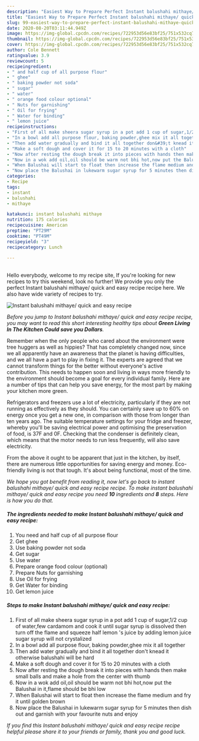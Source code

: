 ```yaml
---
description: "Easiest Way to Prepare Perfect Instant balushahi mithaye/ quick and easy recipe"
title: "Easiest Way to Prepare Perfect Instant balushahi mithaye/ quick and easy recipe"
slug: 99-easiest-way-to-prepare-perfect-instant-balushahi-mithaye-quick-and-easy-recipe
date: 2020-08-20T03:11:44.949Z
image: https://img-global.cpcdn.com/recipes/722953d56e83bf25/751x532cq70/instant-balushahi-mithaye-quick-and-easy-recipe-recipe-main-photo.jpg
thumbnail: https://img-global.cpcdn.com/recipes/722953d56e83bf25/751x532cq70/instant-balushahi-mithaye-quick-and-easy-recipe-recipe-main-photo.jpg
cover: https://img-global.cpcdn.com/recipes/722953d56e83bf25/751x532cq70/instant-balushahi-mithaye-quick-and-easy-recipe-recipe-main-photo.jpg
author: Cole Bennett
ratingvalue: 3.9
reviewcount: 5
recipeingredient:
- " and half cup of all purpose flour"
- " ghee"
- " baking powder not soda"
- " sugar"
- " water"
- " orange food colour optional"
- " Nuts for garnishing"
- " Oil for frying"
- " Water for binding"
- " lemon juice"
recipeinstructions:
- "First of all make sheera sugar syrup in a pot add 1 cup of sugar,1/2 cup of water,few cardamom and cook it until sugar syrup is dissolved then turn off the flame and squeeze half lemon &#39;s juice by adding lemon juice sugar syrup will not crystalized"
- "In a bowl add all purpose flour, baking powder,ghee mix it all together"
- "Then add water gradually and bind it all together don&#39;t knead it otherwise balushahi will be hard"
- "Make a soft dough and cover it for 15 to 20 minutes with a cloth"
- "Now after resting the dough break it into pieces with hands then make small balls and make a hole from the center with thumb"
- "Now in a wok add oil,oil should be warm not bhi hot,now put the Balushai in it,flame should be bhi low"
- "When Balushai will start to float then increase the flame medium and fry it until golden brown"
- "Now place the Balushai in lukewarm sugar syrup for 5 minutes then dish out and garnish with your favourite nuts and enjoy"
categories:
- Recipe
tags:
- instant
- balushahi
- mithaye

katakunci: instant balushahi mithaye 
nutrition: 175 calories
recipecuisine: American
preptime: "PT29M"
cooktime: "PT49M"
recipeyield: "3"
recipecategory: Lunch

---
```

<br>
Hello everybody, welcome to my recipe site, If you're looking for new recipes to try this weekend, look no further! We provide you only the perfect Instant balushahi mithaye/ quick and easy recipe recipe here. We also have wide variety of recipes to try.
<br>


![Instant balushahi mithaye/ quick and easy recipe](https://img-global.cpcdn.com/recipes/722953d56e83bf25/751x532cq70/instant-balushahi-mithaye-quick-and-easy-recipe-recipe-main-photo.jpg)

<i>Before you jump to Instant balushahi mithaye/ quick and easy recipe recipe, you may want to read this short interesting healthy tips about 
<strong>Green Living In The Kitchen Could save you Dollars</strong>.</i>
</br>

Remember when the only people who cared about the environment were tree huggers as well as hippies? That has completely changed now, since we all apparently have an awareness that the planet is having difficulties, and we all have a part to play in fixing it. The experts are agreed that we cannot transform things for the better without everyone's active contribution. This needs to happen soon and living in ways more friendly to the environment should become a goal for every individual family. Here are a number of tips that can help you save energy, for the most part by making your kitchen more green.

Refrigerators and freezers use a lot of electricity, particularly if they are not running as effectively as they should. You can certainly save up to 60% on energy once you get a new one, in comparison with those from longer than ten years ago. The suitable temperature settings for your fridge and freezer, whereby you'll be saving electrical power and optimising the preservation of food, is 37F and 0F. Checking that the condenser is definitely clean, which means that the motor needs to run less frequently, will also save electricity.

From the above it ought to be apparent that just in the kitchen, by itself, there are numerous little opportunities for saving energy and money. Eco-friendly living is not that tough. It's about being functional, most of the time.


<i>We hope you got benefit from reading it, now let's go back to instant balushahi mithaye/ quick and easy recipe recipe. To make instant balushahi mithaye/ quick and easy recipe you need <strong>10</strong> ingredients and <strong>8</strong> steps. Here is how you do that.
</i>

##### The ingredients needed to make Instant balushahi mithaye/ quick and easy recipe:

1. You need  and half cup of all purpose flour
1. Get  ghee
1. Use  baking powder not soda
1. Get  sugar
1. Use  water
1. Prepare  orange food colour (optional)
1. Prepare  Nuts for garnishing
1. Use  Oil for frying
1. Get  Water for binding
1. Get  lemon juice


##### Steps to make Instant balushahi mithaye/ quick and easy recipe:

1. First of all make sheera sugar syrup in a pot add 1 cup of sugar,1/2 cup of water,few cardamom and cook it until sugar syrup is dissolved then turn off the flame and squeeze half lemon &#39;s juice by adding lemon juice sugar syrup will not crystalized
1. In a bowl add all purpose flour, baking powder,ghee mix it all together
1. Then add water gradually and bind it all together don&#39;t knead it otherwise balushahi will be hard
1. Make a soft dough and cover it for 15 to 20 minutes with a cloth
1. Now after resting the dough break it into pieces with hands then make small balls and make a hole from the center with thumb
1. Now in a wok add oil,oil should be warm not bhi hot,now put the Balushai in it,flame should be bhi low
1. When Balushai will start to float then increase the flame medium and fry it until golden brown
1. Now place the Balushai in lukewarm sugar syrup for 5 minutes then dish out and garnish with your favourite nuts and enjoy


<i>If you find this Instant balushahi mithaye/ quick and easy recipe recipe helpful please share it to your friends or family, thank you and good luck.</i>
